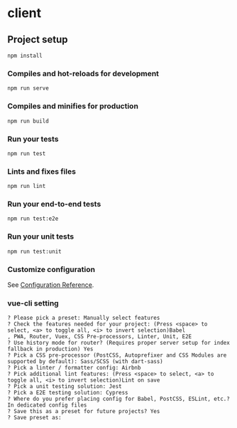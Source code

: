 # client

## Project setup
```
npm install
```

### Compiles and hot-reloads for development
```
npm run serve
```

### Compiles and minifies for production
```
npm run build
```

### Run your tests
```
npm run test
```

### Lints and fixes files
```
npm run lint
```

### Run your end-to-end tests
```
npm run test:e2e
```

### Run your unit tests
```
npm run test:unit
```

### Customize configuration
See [Configuration Reference](https://cli.vuejs.org/config/).



### vue-cli setting

```
? Please pick a preset: Manually select features
? Check the features needed for your project: (Press <space> to select, <a> to toggle all, <i> to invert selection)Babel
, PWA, Router, Vuex, CSS Pre-processors, Linter, Unit, E2E
? Use history mode for router? (Requires proper server setup for index fallback in production) Yes
? Pick a CSS pre-processor (PostCSS, Autoprefixer and CSS Modules are supported by default): Sass/SCSS (with dart-sass)
? Pick a linter / formatter config: Airbnb
? Pick additional lint features: (Press <space> to select, <a> to toggle all, <i> to invert selection)Lint on save
? Pick a unit testing solution: Jest
? Pick a E2E testing solution: Cypress
? Where do you prefer placing config for Babel, PostCSS, ESLint, etc.? In dedicated config files
? Save this as a preset for future projects? Yes
? Save preset as:
```